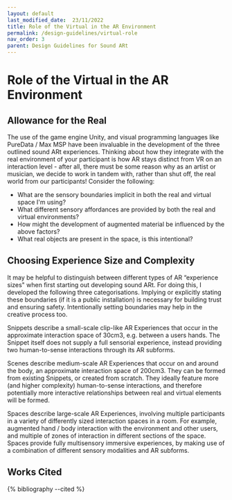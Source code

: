 ```yaml
---
layout: default
last_modified_date:  23/11/2022
title: Role of the Virtual in the AR Environment
permalink: /design-guidelines/virtual-role
nav_order: 3
parent: Design Guidelines for Sound ARt
---
```

# Role of the Virtual in the AR Environment

## Allowance for the Real
The use of the game engine Unity, and visual programming languages like PureData / Max MSP have been invaluable in the development of the three outlined sound ARt experiences. Thinking about how they integrate with the real environment of your participant is how AR stays distinct from VR on an interaction level - after all, there must be some reason why as an artist or musician, we decide to work in tandem with, rather than shut off, the real world from our participants! Consider the following:

- What are the sensory boundaries implicit in both the real and virtual space I'm using? 
- What different sensory affordances are provided by both the real and virtual environments? 
- How might the development of augmented material be influenced by the above factors?
- What real objects are present in the space, is this intentional?

## Choosing Experience Size and Complexity
It may be helpful to distinguish between different types of AR “experience sizes" when first starting out developing sound ARt. For doing this, I developed the following three categorisations. Implying or explicitly stating these boundaries (if it is a public installation) is necessary for building trust and ensuring safety. Intentionally setting boundaries may help in the creative process too.

Snippets describe a small-scale clip-like AR Experiences that occur in the approximate interaction space of 30cm3, e.g. between a users hands. The Snippet itself does not supply a full sensorial experience, instead providing two human-to-sense interactions through its AR subforms.

Scenes describe medium-scale AR Experiences that occur on and around the body, an approximate interaction space of 200cm3. They can be formed from existing Snippets, or created from scratch. They ideally feature more (and higher complexity) human-to-sense interactions, and therefore potentially more interactive relationships between real and virtual elements will be formed.

Spaces describe large-scale AR Experiences, involving multiple participants in a variety of differently sized interaction spaces in a room. For example, augmented hand / body interaction with the environment and other users, and multiple of zones of interaction in different sections of the space. Spaces provide fully multisensory immersive experiences, by making use of a combination of different sensory modalities and AR subforms.


## Works Cited
{% bibliography --cited %}
